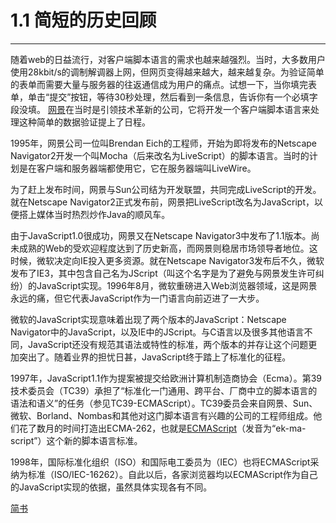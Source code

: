 # 1.1 简短的历史回顾

---
随着web的日益流行，对客户端脚本语言的需求也越来越强烈。当时，大多数用户使用28kbit/s的调制解调器上网，但网页变得越来越大，越来越复杂。为验证简单的表单而需要大量与服务器的往返通信成为用户的痛点。试想一下，当你填完表单，单击“提交”按钮，等待30秒处理，然后看到一条信息，告诉你有一个必填字段没填。 [网景](https://baike.baidu.com/item/%E7%BD%91%E6%99%AF/70176?fr=aladdin)在当时是引领技术革新的公司，它将开发一个客户端脚本语言来处理这种简单的数据验证提上了日程。

1995年，网景公司一位叫Brendan Eich的工程师，开始为即将发布的Netscape Navigator2开发一个叫Mocha（后来改名为LiveScript）的脚本语言。当时的计划是在客户端和服务器端都使用它，它在服务器端叫LiveWire。

为了赶上发布时间，网景与Sun公司结为开发联盟，共同完成LiveScript的开发。就在Netscape Navigator2正式发布前，网景把LiveScript改名为JavaScript，以便搭上媒体当时热烈炒作Java的顺风车。

由于JavaScript1.0很成功，网景又在Netscape Navigator3中发布了1.1版本。尚未成熟的Web的受欢迎程度达到了历史新高，而网景则稳居市场领导者地位。这时候，微软决定向IE投入更多资源。就在Netscape Navigator3发布后不久，微软发布了IE3，其中包含自己名为JScript（叫这个名字是为了避免与网景发生许可纠纷）的JavaScript实现。1996年8月，微软重磅进入Web浏览器领域，这是网景永远的痛，但它代表JavaScript作为一门语言向前迈进了一大步。

微软的JavaScript实现意味着出现了两个版本的JavaScript：Netscape Navigator中的JavaScript，以及IE中的JScript。与C语言以及很多其他语言不同，JavaScript还没有规范其语法或特性的标准，两个版本的并存让这个问题更加突出了。随着业界的担忧日甚，JavaScript终于踏上了标准化的征程。

1997年，JavaScript1.1作为提案被提交给欧洲计算机制造商协会（Ecma）。第39技术委员会（TC39）承担了“标准化一门通用、跨平台、厂商中立的脚本语言的语法和语义”的任务（参见TC39-ECMAScript）。TC39委员会来自网景、Sun、微软、Borland、Nombas和其他对这门脚本语言有兴趣的公司的工程师组成。他们花了数月的时间打造出ECMA-262，也就是[ECMAScript](https://baike.baidu.com/item/ECMAScript)（发音为“ek-ma-script”）这个新的脚本语言标准。

1998年，国际标准化组织（ISO）和国际电工委员为（IEC）也将ECMAScript采纳为标准（ISO/IEC-16262）。自此以后，各家浏览器均以ECMAScript作为自己的JavaScript实现的依据，虽然具体实现各有不同。

[简书](http://jianshu.com)